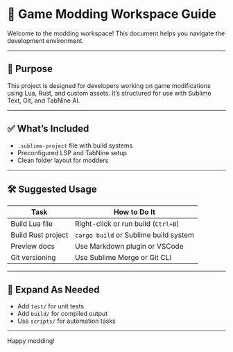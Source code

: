# 📘 Game Modding Workspace Guide

Welcome to the modding workspace! This document helps you navigate the development environment.

---

## 🧠 Purpose

This project is designed for developers working on game modifications using Lua, Rust, and custom assets. It’s structured for use with Sublime Text, Git, and TabNine AI.

---

## ✅ What’s Included

- `.sublime-project` file with build systems
- Preconfigured LSP and TabNine setup
- Clean folder layout for modders

---

## 🛠 Suggested Usage

| Task                 | How to Do It                                |
|----------------------|---------------------------------------------|
| Build Lua file       | Right-click or run build (`Ctrl+B`)         |
| Build Rust project   | `cargo build` or Sublime build system       |
| Preview docs         | Use Markdown plugin or VSCode               |
| Git versioning       | Use Sublime Merge or Git CLI                |

---

## 📁 Expand As Needed

- Add `test/` for unit tests
- Add `build/` for compiled output
- Use `scripts/` for automation tasks

---

Happy modding!

